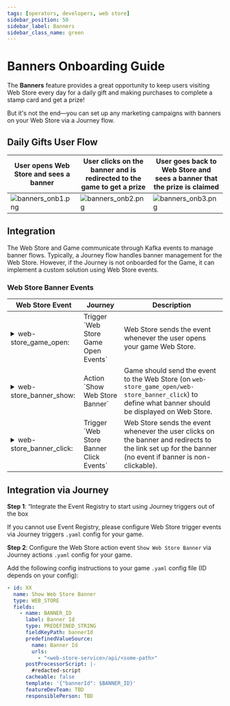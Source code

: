 ```yaml
---
tags: [operators, developers, web store]
sidebar_position: 50
sidebar_label: Banners
sidebar_class_name: green
---
```


# Banners Onboarding Guide

The **Banners** feature provides a great opportunity to keep users visiting Web Store every day for a daily gift and making purchases to complete a stamp card and get a prize!

But it's not the end&mdash;you can set up any marketing campaigns with banners on your Web Store via a Journey flow.

## Daily Gifts User Flow

| User opens Web Store and sees a banner | User clicks on the banner and is redirected to the game to get a prize | User goes back to Web Store and sees a banner that the prize is claimed |
|-|-|-|
| ![banners_onb1.png](/img/webstore/banners_onb1.png) | ![banners_onb2.png](/img/webstore/banners_onb2.png) | ![banners_onb3.png](/img/webstore/banners_onb3.png) |

## Integration

The Web Store and Game communicate through Kafka events to manage banner flows. Typically, a Journey flow handles banner management for the Web Store. However, if the Journey is not onboarded for the Game, it can implement a custom solution using Web Store events.

### Web Store Banner Events

<table>
  <thead>
    <tr>
      <th>Web Store Event</th>
      <th>Journey</th>
      <th>Description</th>
    </tr>
  </thead>
  <tbody>
    <tr>
      <td>
      <details>
        <summary>web-store_game_open:</summary>
            <pre>
  "eventType": "web-store_game_open",<br/>
  "timestamp": 1675166796,<br/>
  "userId": "1234",<br/>
  "gameId": "gameX"<br/>
</pre>
        </details>
      </td>
      <td>Trigger `Web Store Game Open Events`</td>
      <td>Web Store sends the event whenever the user opens your game Web Store.</td>
    </tr>
    <tr>
      <td>
      <details>
        <summary>web-store_banner_show:</summary>
        <pre>
  "eventType": "web-store_banner_show",<br/>
  "timestamp": 1675166796,<br/>
  "userId": "1234",<br/>
  "gameId": "gameX",<br/>
  "bannerId": 123<br/>
</pre>
        </details>
      </td>
      <td>Action `Show Web Store Banner`</td>
      <td>Game should send the event to the Web Store (on <code>web-store_game_open/web-store_banner_click</code>) to define what banner should be displayed on Web Store.</td>
    </tr>
    <tr>
      <td>
      <details>
        <summary>web-store_banner_click:</summary>
        <pre>
  "eventType": "web-store_banner_click",<br/>
  "timestamp": 1675166796,<br/>
  "userId": "1234",<br/>
  "gameId": "gameX",<br/>
  "bannerId": 123
</pre>
        </details>
      </td>
      <td>Trigger `Web Store Banner Click Events`</td>
      <td>Web Store sends the event whenever the user clicks on the banner and redirects to the link set up for the banner (no event if banner is non-clickable).</td>
    </tr>
  </tbody>
</table>

## Integration via Journey

**Step 1**: “Integrate the Event Registry to start using Journey triggers out of the box

If you cannot use Event Registry, please configure Web Store trigger events via Journey triggers `.yaml` config for your game.

**Step 2**: Configure the Web Store action event `Show Web Store Banner` via Journey actions `.yaml` config for your game.

Add the following config instructions to your game `.yaml` config file (ID depends on your config):

```yaml
- id: XX
  name: Show Web Store Banner
  type: WEB_STORE
  fields:
    - name: BANNER_ID
      label: Banner Id
      type: PREDEFINED_STRING
      fieldKeyPath: bannerId
      predefinedValueSource:
        name: Banner Id
        urls:
          - "<web-store-service>/api/<some-path>"
      postProcessorScript: |-
        #redacted-script
      cacheable: false
      template: '{"bannerId": $BANNER_ID}'
      featureDevTeam: TBD
      responsiblePerson: TBD
```
